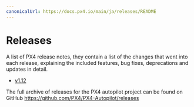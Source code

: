 ```yaml
---
canonicalUrl: https://docs.px4.io/main/ja/releases/README
---
```


# Releases

A list of PX4 release notes, they contain a list of the changes that went into each release, explaining the included features, bug fixes, deprecations and updates in detail.

* [v1.12](../releases/1.12.md)

The full archive of releases for the PX4 autopilot project can be found on GitHub https://github.com/PX4/PX4-Autopilot/releases
